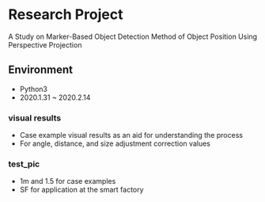 # Research Project

A Study on Marker-Based Object Detection Method of Object Position Using Perspective Projection

## Environment
* Python3
* 2020.1.31 ~ 2020.2.14

### visual results
* Case example visual results as an aid for understanding the process
* For angle, distance, and size adjustment correction values

### test_pic
* 1m and 1.5 for case examples
* SF for application at the smart factory
